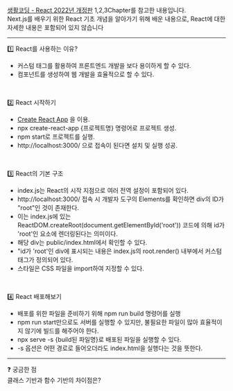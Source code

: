 [생활코딩 - React 2022년 개정판](https://www.youtube.com/playlist?list=PLuHgQVnccGMCOGstdDZvH41x0Vtvwyxu7) 1,2,3Chapter를 참고한 내용입니다. <br>
Next.js를 배우기 위한 React 기초 개념을 알아가기 위해 배운 내용으로, React에 대한 자세한 내용은 포함되어 있지 않습니다

---

1️⃣ React를 사용하는 이유?
- 커스텀 태그를 활용하여 프론트엔드 개발을 보다 용이하게 할 수 있다.
- 컴포넌트를 생성하여 웹 개발을 효율적으로 할 수 있다.

<br>

2️⃣ React 시작하기
- [Create React App](https://create-react-app.dev/) 을 이용.
- npx create-react-app {프로젝트명} 명령어로 프로젝트 생성.
- npm start로 프로젝트를 실행.
- http://localhost:3000/ 으로 접속이 된다면 설치 및 실행 성공.

<br>

3️⃣ React의 기본 구조
- index.js는 React의 시작 지점으로 여러 전역 설정이 포함되어 있다.
- http://localhost:3000/ 접속 시 개발자 도구의 Elements를 확인하면 div의 ID가 "root"인 것이 존재한다.
- 이는 index.js에 있는 ReactDOM.createRoot(document.getElementById('root')) 코드에 의해 id가 'root'인 요소에 렌더링된다는 의미이다.
- 해당 div는 public/index.html에서 확인할 수 있다.
- "id가 'root'인 div에 표시되는 내용은 index.js의 root.render() 내부에서 <App/> 커스텀 태그가 정의되어 있다.
- 스타일은 CSS 파일을 import하여 지정할 수 있다.

<br>

4️⃣ React 배포해보기
- 배포를 위한 파일을 준비하기 위해 npm run build 명령어를 실행
- npm run start만으로도 서버를 실행할 수 있지만, 불필요한 파일이 많아 효율적이지 않기에 빌드를 해주어야 한다.
- npx serve -s {build된 파일명}로 배포된 파일을 실행할 수 있다.
- -s 옵션은 어떤 경로로 들어오더라도 index.html을 실행다는 것을 뜻한다.

---

❓ 궁금한 점 <br>
클래스 기반과 함수 기반의 차이점은?